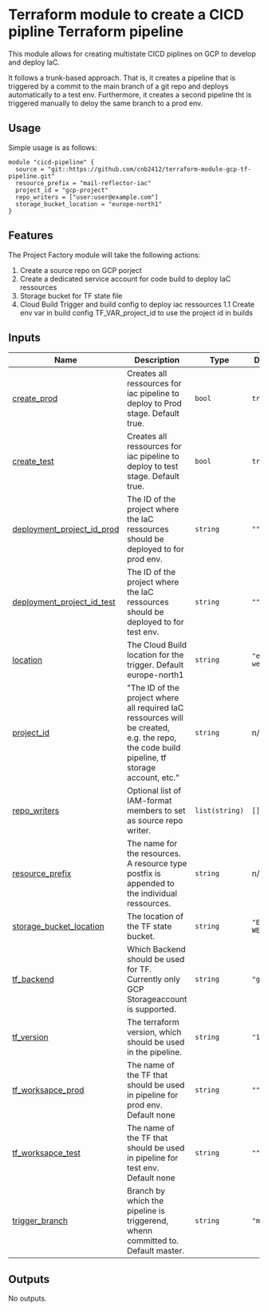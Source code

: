 # Terraform module to create a CICD pipline Terraform pipeline

This module allows for creating multistate CICD piplines on GCP to develop and deploy
IaC.

It follows a trunk-based approach. That is, it creates a pipeline that is triggered by a commit to the main branch of a git repo and deploys automatically to a test env. Furthermore, it creates a second pipeline tht is triggered manually to deloy the same branch to a prod env.

## Usage

Simple usage is as follows:

```hcl
module "cicd-pipeline" {
  source = "git::https://github.com/cnb2412/terraform-module-gcp-tf-pipeline.git"
  resource_prefix = "mail-reflector-iac"
  project_id = "gcp-project"
  repo_writers = ["user:user@example.com"]
  storage_bucket_location = "europe-north1"
}
```

## Features

The Project Factory module will take the following actions:

1. Create a source repo on GCP porject
1. Create a dedicated service account for code build to deploy IaC ressources
1. Storage bucket for TF state file
1. Cloud Build Trigger and build config to deploy iac ressources
1.1 Create env var in build config TF_VAR_project_id to use the project id in builds


<!-- BEGIN_TF_DOCS -->
## Inputs

| Name | Description | Type | Default | Required |
|------|-------------|------|---------|:--------:|
| <a name="input_create_prod"></a> [create\_prod](#input\_create\_prod) | Creates all ressources for iac pipeline to  deploy to Prod stage. Default true. | `bool` | `true` | no |
| <a name="input_create_test"></a> [create\_test](#input\_create\_test) | Creates all ressources for iac pipeline to  deploy to test stage. Default true. | `bool` | `true` | no |
| <a name="input_deployment_project_id_prod"></a> [deployment\_project\_id\_prod](#input\_deployment\_project\_id\_prod) | The ID of the project where the IaC ressources should be deployed to for prod env. | `string` | `""` | no |
| <a name="input_deployment_project_id_test"></a> [deployment\_project\_id\_test](#input\_deployment\_project\_id\_test) | The ID of the project where the IaC ressources should be deployed to for test env. | `string` | `""` | no |
| <a name="input_location"></a> [location](#input\_location) | The Cloud Build location for the trigger. Default europe-north1 | `string` | `"europe-west1"` | no |
| <a name="input_project_id"></a> [project\_id](#input\_project\_id) | "The ID of the project where all required IaC ressources will be created,<br>    e.g. the repo, the code build pipeline, tf storage account, etc." | `string` | n/a | yes |
| <a name="input_repo_writers"></a> [repo\_writers](#input\_repo\_writers) | Optional list of IAM-format members to set as source repo writer. | `list(string)` | `[]` | no |
| <a name="input_resource_prefix"></a> [resource\_prefix](#input\_resource\_prefix) | The name for the resources. A resource type postfix is appended to the individual ressources. | `string` | n/a | yes |
| <a name="input_storage_bucket_location"></a> [storage\_bucket\_location](#input\_storage\_bucket\_location) | The location of the TF state bucket. | `string` | `"EUROPE-WEST3"` | no |
| <a name="input_tf_backend"></a> [tf\_backend](#input\_tf\_backend) | Which Backend should be used for TF. Currently only GCP Storageaccount is supported. | `string` | `"gcs"` | no |
| <a name="input_tf_version"></a> [tf\_version](#input\_tf\_version) | The terraform version, which should be used in the pipeline. | `string` | `"1.7.1"` | no |
| <a name="input_tf_worksapce_prod"></a> [tf\_worksapce\_prod](#input\_tf\_worksapce\_prod) | The name of the TF that should be used in pipeline for prod env. Default none | `string` | `""` | no |
| <a name="input_tf_worksapce_test"></a> [tf\_worksapce\_test](#input\_tf\_worksapce\_test) | The name of the TF that should be used in pipeline for test env. Default none | `string` | `""` | no |
| <a name="input_trigger_branch"></a> [trigger\_branch](#input\_trigger\_branch) | Branch by which the pipeline is triggerend, whenn committed to. Default master. | `string` | `"master"` | no |

## Outputs

No outputs.
<!-- END_TF_DOCS -->